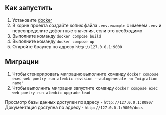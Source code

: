 ## Как запустить
1. Установите [docker](https://docs.docker.com/engine/install/)
2. В корне проекта создайте копию файла `.env.example` с именем `.env` и переопределите дефолтные значения, если это необходимо
3. Выполните команду `docker compose build`
4. Выполните команду `docker compose up`
5. Откройте браузер по адресу `http://127.0.0.1:9000`

## Миграции  
1. Чтобы сгенерировать миграцию выполните команду `docker compose exec web poetry run alembic revision --autogenerate -m "migration name"`  
2. Чтобы выполнить миграции запустите команду `docker compose exec web poetry run alembic upgrade head`  

Просмотр базы данных доступен по адресу - `http://127.0.0.1:8080/`  
Документация доступна по адресу - `http://127.0.0.1:9000/docs`